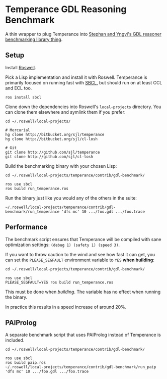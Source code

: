 Temperance GDL Reasoning Benchmark
==================================

A thin wrapper to plug Temperance into [Stephan and Yngvi's GDL reasoner
benchmarking library thing][paper].

[paper]: http://cgi.cse.unsw.edu.au/~mit/GGP/GIGA-13-Proceedings.pdf#page=55

Setup
-----

Install [Roswell][].

Pick a Lisp implementation and install it with Roswell.  Temperance is primarily
focused on running fast with [SBCL][], but should run on at least CCL and ECL
too.

    ros install sbcl

Clone down the dependencies into Roswell's `local-projects` directory.  You can
clone them elsewhere and symlink them if you prefer:

    cd ~/.roswell/local-projects/

    # Mercurial
    hg clone http://bitbucket.org/sjl/temperance
    hg clone http://bitbucket.org/sjl/cl-losh

    # Git
    git clone http://github.com/sjl/temperance
    git clone http://github.com/sjl/cl-losh

Build the benchmarking binary with your chosen Lisp:

    cd ~/.roswell/local-projects/temperance/contrib/gdl-benchmark/

    ros use sbcl
    ros build run_temperance.ros

Run the binary just like you would any of the others in the suite:

    ~/.roswell/local-projects/temperance/contrib/gdl-benchmark/run_temperance 'dfs mc' 10 .../foo.gdl .../foo.trace

[Roswell]: https://github.com/roswell/roswell
[SBCL]: http://www.sbcl.org/

Performance
-----------

The benchmark script ensures that Temperance will be compiled with sane
optimization settings: `(debug 1) (safety 1) (speed 3)`.

If you want to throw caution to the wind and see how fast it can get, you can
set the `PLEASE_SEGFAULT` environment variable to `YES` **when building**:

    cd ~/.roswell/local-projects/temperance/contrib/gdl-benchmark/

    ros use sbcl
    PLEASE_SEGFAULT=YES ros build run_temperance.ros

This must be done when *building*.  The variable has no effect when running the
binary.

In practice this results in a speed increase of around 20%.

PAIProlog
---------

A separate benchmark script that uses PAIProlog instead of Temperance is
included.

    cd ~/.roswell/local-projects/temperance/contrib/gdl-benchmark/

    ros use sbcl
    ros build paip.ros
    ~/.roswell/local-projects/temperance/contrib/gdl-benchmark/run_paip 'dfs mc' 10 .../foo.gdl .../foo.trace

